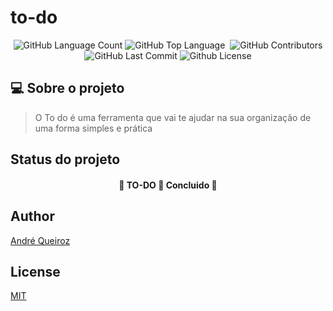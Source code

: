 # to-do
<p align="center">
 <img alt="GitHub Language Count" src="https://img.shields.io/github/languages/count/alqlima/to-do" />
 <img alt="GitHub Top Language" src="https://img.shields.io/github/languages/top/alqlima/to-do" />
 <img alt="" src="https://img.shields.io/github/repo-size/alqlima/to-do" />
 <img alt="GitHub Contributors" src="https://img.shields.io/github/contributors/alqlima/to-do" />
 <img alt="GitHub Last Commit" src="https://img.shields.io/github/last-commit/alqlima/to-do" />
 <img alt="Github License" src="https://img.shields.io/github/license/alqlima/to-do" />
<p>
 
 ## 💻 Sobre o projeto
 > O To do é uma ferramenta que vai te ajudar na sua organização de uma forma simples e prática
 ## Status do projeto
 
  <h4 align="center">
 🚧 TO-DO 🚀 Concluido 🚧
</h4>

## Author
[André Queiroz](https://www.linkedin.com/in/andré-queiroz-b8805069/)
## License
[MIT](https://github.com/alqlima/to-do/blob/master/LICENSE)
